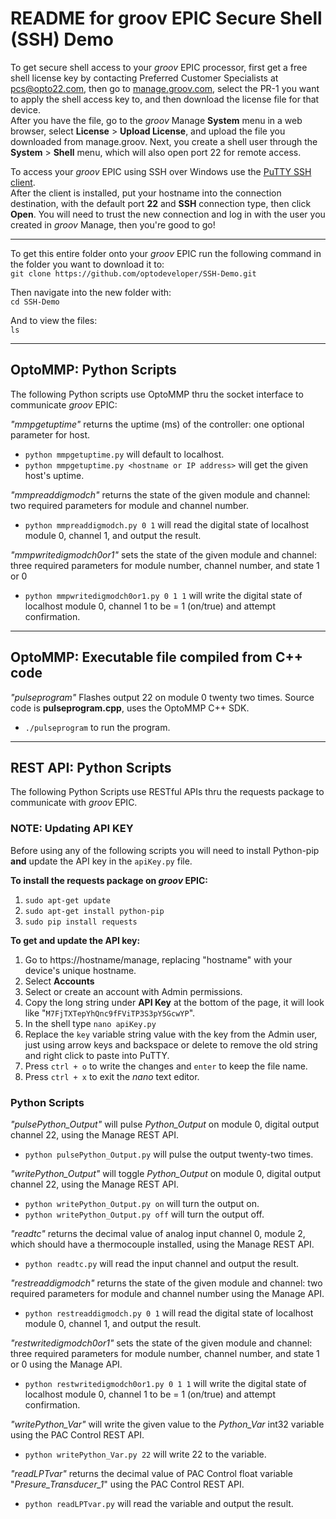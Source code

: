 # README for groov EPIC Secure Shell (SSH) Demo

To get secure shell access to your _groov_ EPIC processor, first get a free shell license key by contacting Preferred Customer Specialists at pcs@opto22.com, then go to [manage.groov.com](manage.groov.com), select the PR-1 you want to apply the shell access key to, and then download the license file for that device.<br>
After you have the file, go to the _groov_ Manage **System** menu in a web browser, select **License** > **Upload License**, and upload the file you downloaded from manage.groov. Next, you create a shell user through the **System** > **Shell** menu, which will also open port 22 for remote access.

To access your _groov_ EPIC using SSH over Windows use the [PuTTY SSH client](https://www.putty.org/).<br>
After the client is installed, put your hostname into the connection destination, with the default port **22** and **SSH** connection type, then click **Open**. You will need to trust the new connection and log in with the user you created in _groov_ Manage, then you're good to go!

--------

To get this entire folder onto your _groov_ EPIC run the following command in the folder you want to download it to:<br>
`git clone https://github.com/optodeveloper/SSH-Demo.git`

Then navigate into the new folder with:<br>
`cd SSH-Demo`

And to view the files:<br>
`ls`

--------

## OptoMMP: Python Scripts

The following Python scripts use OptoMMP thru the socket interface to communicate *groov* EPIC:

*"mmpgetuptime"* returns the uptime (ms) of the controller: one optional parameter for host.
* `python mmpgetuptime.py`    will default to localhost.
* `python mmpgetuptime.py <hostname or IP address>`    will get the given host's uptime.

*"mmpreaddigmodch"* returns the state of the given module and channel: two required parameters for module and channel number.
* `python mmpreaddigmodch.py 0 1`    will read the digital state of localhost module 0, channel 1, and output the result.

*"mmpwritedigmodch0or1"* sets the state of the given module and channel: three required parameters for module number, channel number, and state 1 or 0
* `python mmpwritedigmodch0or1.py 0 1 1`    will write the digital state of localhost module 0, channel 1 to be = 1 (on/true) and attempt confirmation.


--------

## OptoMMP: Executable file compiled from C++ code

*"pulseprogram"* Flashes output 22 on module 0 twenty two times. Source code is **pulseprogram.cpp**, uses the OptoMMP C++ SDK.
* `./pulseprogram` to run the program.


--------

## REST API: Python Scripts

The following Python Scripts use RESTful APIs thru the requests package to communicate with *groov* EPIC.

### NOTE: Updating API KEY
Before using any of the following scripts you will need to install Python-pip **and** update the API key in the `apiKey.py` file. 

**To install the requests package on *groov* EPIC:**
1. `sudo apt-get update`
2. `sudo apt-get install python-pip`
3. `sudo pip install requests`

**To get and update the API key:**
1. Go to https://hostname/manage, replacing "hostname" with your device's unique hostname.
2. Select **Accounts**
3. Select or create an account with Admin permissions.
4. Copy the long string under **API Key** at the bottom of the page, it will look like "`M7FjTXTepYhQnc9fFViTP3S3pY5GcwYP`".
5. In the shell type `nano apiKey.py`
6. Replace the `key` variable string value with the key from the Admin user, just using arrow keys and backspace or delete to remove the old string and right click to paste into PuTTY.
7. Press `ctrl + o` to write the changes and `enter` to keep the file name.
8. Press `ctrl + x` to exit the _nano_ text editor.

### Python Scripts

*"pulsePython_Output"* will pulse _Python_Output_ on module 0, digital output channel 22, using the Manage REST API.
* `python pulsePython_Output.py`    will pulse the output twenty-two times.

*"writePython_Output"* will toggle _Python_Output_ on module 0, digital output channel 22, using the Manage REST API.
* `python writePython_Output.py on`    will turn the output on.
* `python writePython_Output.py off`    will turn the output off.

*"readtc"* returns the decimal value of analog input channel 0, module 2, which should have a thermocouple installed, using the Manage REST API.
* `python readtc.py`    will read the input channel and output the result.

*"restreaddigmodch"* returns the state of the given module and channel: two required parameters for module and channel number using the Manage API.
* `python restreaddigmodch.py 0 1`    will read the digital state of localhost module 0, channel 1, and output the result.

*"restwritedigmodch0or1"* sets the state of the given module and channel: three required parameters for module number, channel number, and state 1 or 0 using the Manage API.
* `python restwritedigmodch0or1.py 0 1 1`    will write the digital state of localhost module 0, channel 1 to be = 1 (on/true) and attempt confirmation.

*"writePython_Var"* will write the given value to the _Python_Var_ int32 variable using the PAC Control REST API.
* `python writePython_Var.py 22`    will write 22 to the variable.

*"readLPTvar"* returns the decimal value of PAC Control float variable "_Presure_Transducer_1_" using the PAC Control REST API.
* `python readLPTvar.py`    will read the variable and output the result.
